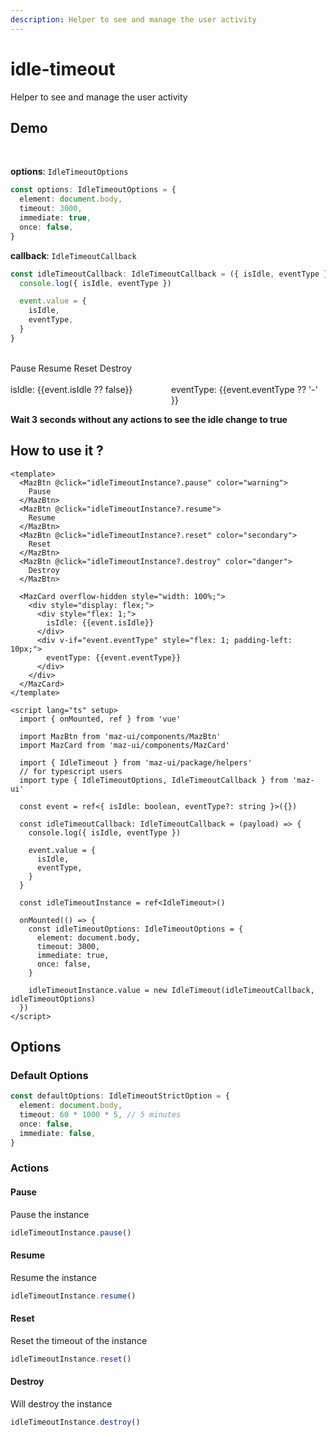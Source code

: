 ```yaml
---
description: Helper to see and manage the user activity
---
```


# idle-timeout

Helper to see and manage the user activity

## Demo

<br />

**options**: `IdleTimeoutOptions`

```ts
const options: IdleTimeoutOptions = {
  element: document.body,
  timeout: 3000,
  immediate: true,
  once: false,
}
```

**callback**: `IdleTimeoutCallback`

```ts
const idleTimeoutCallback: IdleTimeoutCallback = ({ isIdle, eventType }) => {
  console.log({ isIdle, eventType })

  event.value = {
    isIdle,
    eventType,
  }
}
```

<br />

<div class="flex items-start gap-05 items-center flex-wrap">
  <MazBtn @click="idleTimeoutInstance?.pause" color="warning">
    Pause
  </MazBtn>
  <MazBtn @click="idleTimeoutInstance?.resume">
    Resume
  </MazBtn>
  <MazBtn @click="idleTimeoutInstance?.reset" color="secondary">
    Reset
  </MazBtn>
  <MazBtn @click="idleTimeoutInstance?.destroy" color="danger">
    Destroy
  </MazBtn>
</div>

<br />

<MazCard overflow-hidden style="width: 100%;">
  <div style="display: flex;">
    <div style="flex: 1;">isIdle: {{event.isIdle ?? false}}</div>
    <div v-if="event.eventType" style="flex: 1; padding-left: 10px;">eventType: {{event.eventType ?? '-' }}</div>
  </div>
</MazCard>

**Wait 3 seconds without any actions to see the idle change to true**

## How to use it ?

```vue
<template>
  <MazBtn @click="idleTimeoutInstance?.pause" color="warning">
    Pause
  </MazBtn>
  <MazBtn @click="idleTimeoutInstance?.resume">
    Resume
  </MazBtn>
  <MazBtn @click="idleTimeoutInstance?.reset" color="secondary">
    Reset
  </MazBtn>
  <MazBtn @click="idleTimeoutInstance?.destroy" color="danger">
    Destroy
  </MazBtn>

  <MazCard overflow-hidden style="width: 100%;">
    <div style="display: flex;">
      <div style="flex: 1;">
        isIdle: {{event.isIdle}}
      </div>
      <div v-if="event.eventType" style="flex: 1; padding-left: 10px;">
        eventType: {{event.eventType}}
      </div>
    </div>
  </MazCard>
</template>

<script lang="ts" setup>
  import { onMounted, ref } from 'vue'

  import MazBtn from 'maz-ui/components/MazBtn'
  import MazCard from 'maz-ui/components/MazCard'

  import { IdleTimeout } from 'maz-ui/package/helpers'
  // for typescript users
  import type { IdleTimeoutOptions, IdleTimeoutCallback } from 'maz-ui'

  const event = ref<{ isIdle: boolean, eventType?: string }>({})

  const idleTimeoutCallback: IdleTimeoutCallback = (payload) => {
    console.log({ isIdle, eventType })

    event.value = {
      isIdle,
      eventType,
    }
  }

  const idleTimeoutInstance = ref<IdleTimeout>()

  onMounted(() => {
    const idleTimeoutOptions: IdleTimeoutOptions = {
      element: document.body,
      timeout: 3000,
      immediate: true,
      once: false,
    }

    idleTimeoutInstance.value = new IdleTimeout(idleTimeoutCallback, idleTimeoutOptions)
  })
</script>
```

<script lang="ts" setup>
  import { onMounted, ref } from 'vue'

  import MazBtn from 'maz-ui/components/MazBtn'
  import MazCard from 'maz-ui/components/MazCard'

  import { IdleTimeout } from 'maz-ui/package/helpers'
  // for typescript users
  import type { IdleTimeoutOptions, IdleTimeoutCallback } from 'maz-ui'

  const event = ref<{ isIdle: boolean, eventType?: string }>({})

  const idleTimeoutCallback: IdleTimeoutCallback = ({ isIdle, eventType }) => {
    console.log({ isIdle, eventType })

    event.value = {
      isIdle,
      eventType,
    }
  }

  const idleTimeoutInstance = ref<IdleTimeout>()

  onMounted(() => {
    const idleTimeoutOptions: IdleTimeoutOptions = {
      element: document.body,
      timeout: 3000,
      immediate: true,
      once: false,
    }

    idleTimeoutInstance.value = new IdleTimeout(idleTimeoutCallback, idleTimeoutOptions)
  })
</script>

## Options

### Default Options

```ts
const defaultOptions: IdleTimeoutStrictOption = {
  element: document.body,
  timeout: 60 * 1000 * 5, // 5 minutes
  once: false,
  immediate: false,
}
```

### Actions

#### Pause

Pause the instance

```ts
idleTimeoutInstance.pause()
```

#### Resume

Resume the instance

```ts
idleTimeoutInstance.resume()
```

#### Reset

Reset the timeout of the instance

```ts
idleTimeoutInstance.reset()
```

#### Destroy

Will destroy the instance

```ts
idleTimeoutInstance.destroy()
```
